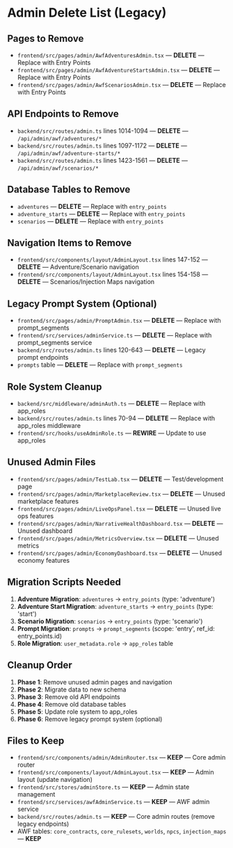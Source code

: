 # Admin Delete List (Legacy)

## Pages to Remove
- `frontend/src/pages/admin/AwfAdventuresAdmin.tsx` — **DELETE** — Replace with Entry Points
- `frontend/src/pages/admin/AwfAdventureStartsAdmin.tsx` — **DELETE** — Replace with Entry Points  
- `frontend/src/pages/admin/AwfScenariosAdmin.tsx` — **DELETE** — Replace with Entry Points

## API Endpoints to Remove
- `backend/src/routes/admin.ts` lines 1014-1094 — **DELETE** — `/api/admin/awf/adventures/*`
- `backend/src/routes/admin.ts` lines 1097-1172 — **DELETE** — `/api/admin/awf/adventure-starts/*`
- `backend/src/routes/admin.ts` lines 1423-1561 — **DELETE** — `/api/admin/awf/scenarios/*`

## Database Tables to Remove
- `adventures` — **DELETE** — Replace with `entry_points`
- `adventure_starts` — **DELETE** — Replace with `entry_points`
- `scenarios` — **DELETE** — Replace with `entry_points`

## Navigation Items to Remove
- `frontend/src/components/layout/AdminLayout.tsx` lines 147-152 — **DELETE** — Adventure/Scenario navigation
- `frontend/src/components/layout/AdminLayout.tsx` lines 154-158 — **DELETE** — Scenarios/Injection Maps navigation

## Legacy Prompt System (Optional)
- `frontend/src/pages/admin/PromptAdmin.tsx` — **DELETE** — Replace with prompt_segments
- `frontend/src/services/adminService.ts` — **DELETE** — Replace with prompt_segments service
- `backend/src/routes/admin.ts` lines 120-643 — **DELETE** — Legacy prompt endpoints
- `prompts` table — **DELETE** — Replace with `prompt_segments`

## Role System Cleanup
- `backend/src/middleware/adminAuth.ts` — **DELETE** — Replace with app_roles
- `backend/src/routes/admin.ts` lines 70-94 — **DELETE** — Replace with app_roles middleware
- `frontend/src/hooks/useAdminRole.ts` — **REWIRE** — Update to use app_roles

## Unused Admin Files
- `frontend/src/pages/admin/TestLab.tsx` — **DELETE** — Test/development page
- `frontend/src/pages/admin/MarketplaceReview.tsx` — **DELETE** — Unused marketplace features
- `frontend/src/pages/admin/LiveOpsPanel.tsx` — **DELETE** — Unused live ops features
- `frontend/src/pages/admin/NarrativeHealthDashboard.tsx` — **DELETE** — Unused dashboard
- `frontend/src/pages/admin/MetricsOverview.tsx` — **DELETE** — Unused metrics
- `frontend/src/pages/admin/EconomyDashboard.tsx` — **DELETE** — Unused economy features

## Migration Scripts Needed
1. **Adventure Migration**: `adventures` → `entry_points` (type: 'adventure')
2. **Adventure Start Migration**: `adventure_starts` → `entry_points` (type: 'start')
3. **Scenario Migration**: `scenarios` → `entry_points` (type: 'scenario')
4. **Prompt Migration**: `prompts` → `prompt_segments` (scope: 'entry', ref_id: entry_points.id)
5. **Role Migration**: `user_metadata.role` → `app_roles` table

## Cleanup Order
1. **Phase 1**: Remove unused admin pages and navigation
2. **Phase 2**: Migrate data to new schema
3. **Phase 3**: Remove old API endpoints
4. **Phase 4**: Remove old database tables
5. **Phase 5**: Update role system to app_roles
6. **Phase 6**: Remove legacy prompt system (optional)

## Files to Keep
- `frontend/src/components/admin/AdminRouter.tsx` — **KEEP** — Core admin router
- `frontend/src/components/layout/AdminLayout.tsx` — **KEEP** — Admin layout (update navigation)
- `frontend/src/stores/adminStore.ts` — **KEEP** — Admin state management
- `frontend/src/services/awfAdminService.ts` — **KEEP** — AWF admin service
- `backend/src/routes/admin.ts` — **KEEP** — Core admin routes (remove legacy endpoints)
- AWF tables: `core_contracts`, `core_rulesets`, `worlds`, `npcs`, `injection_maps` — **KEEP**


